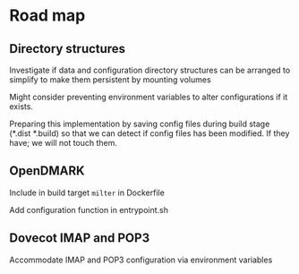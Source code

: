 # Road map

## Directory structures

Investigate if data and configuration directory structures can be arranged to simplify to make them persistent by mounting volumes

Might consider preventing environment variables to alter configurations if it exists.

Preparing this implementation by saving config files during build stage (*.dist *.build) so that we can detect if config files has been modified. If they have; we will not touch them.

## OpenDMARK

Include in build target `milter` in Dockerfile

Add configuration function in entrypoint.sh

## Dovecot IMAP and POP3

Accommodate IMAP and POP3 configuration via environment variables